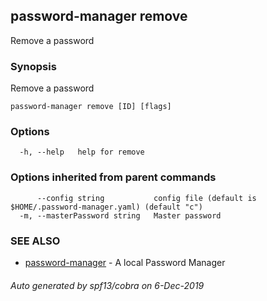 ## password-manager remove

Remove a password

### Synopsis

Remove a password

```
password-manager remove [ID] [flags]
```

### Options

```
  -h, --help   help for remove
```

### Options inherited from parent commands

```
      --config string           config file (default is $HOME/.password-manager.yaml) (default "c")
  -m, --masterPassword string   Master password
```

### SEE ALSO

* [password-manager](password-manager.md)	 - A local Password Manager

###### Auto generated by spf13/cobra on 6-Dec-2019
